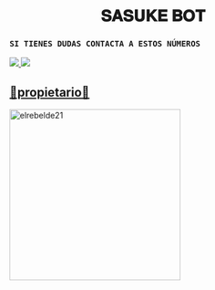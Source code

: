 <h1 align='center'>𝐒𝐀𝐒𝐔𝐊𝐄  𝐁𝐎𝐓</h1>


### `SI TIENES DUDAS CONTACTA A ESTOS NÚMEROS`
<a href="http://wa.me/50763596565" target="blank"><img src="https://img.shields.io/badge/ANTONIO-25D366?style=for-the-badge&logo=whatsapp&logoColor=white" />
<a href="http://wa.me/19045209846" target="blank"><img src="https://img.shields.io/badge/HAROLD_MENDOZA_COLAB.1-25D366?style=for-the-badge&logo=whatsapp&logoColor=white" />


## 👑propietario👑
<a href="https://github.com/Antonio32114"><img src="https://github.com/Antonio32114.png" width="300" height="300" alt="elrebelde21"/></a>